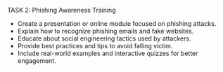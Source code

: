 TASK 2: Phishing Awareness Training

- Create a presentation or online module focused on phishing attacks.
- Explain how to recognize phishing emails and fake websites.
- Educate about social engineering tactics used by attackers.
- Provide best practices and tips to avoid falling victim.
- Include real-world examples and interactive quizzes for better engagement.

